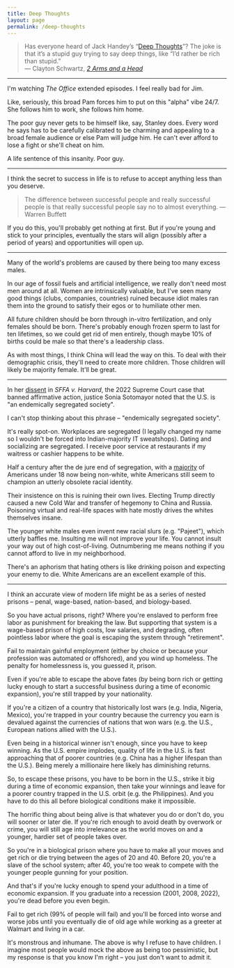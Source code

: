 ```yaml
---
title: Deep Thoughts
layout: page
permalink: /deep-thoughts
---
```


> Has everyone heard of Jack Handey’s “[Deep Thoughts](https://www.mit.edu/people/dmredish/wwwMLRF/links/Humor/Deep_Thoughts)”?  The joke is that it’s a stupid guy trying to say deep things, like “I’d rather be rich than stupid.”
<br> &mdash; Clayton Schwartz, [*2 Arms and a Head*](http://www.2arms1head.com/)

<hr>

I'm watching *The Office* extended episodes. I feel really bad for Jim.

Like, seriously, this broad Pam forces him to put on this "alpha" vibe 24/7. She follows him to work, she follows him home.

The poor guy never gets to be himself like, say, Stanley does. Every word he says has to be carefully calibrated to be charming and appealing to a broad female audience or else Pam will judge him. He can't ever afford to lose a fight or she'll cheat on him.

A life sentence of this insanity. Poor guy.

<hr>

I think the secret to success in life is to refuse to accept anything less than you deserve.

> The difference between successful people and really successful people is that really successful people say no to almost everything. &mdash; Warren Buffett

If you do this, you'll probably get nothing at first. But if you're young and stick to your principles, eventually the stars will align (possibly after a period of years) and opportunities will open up.

<hr>

Many of the world's problems are caused by there being too many excess males.

In our age of fossil fuels and artificial intelligence, we really don't need most men around at all. Women are intrinsically valuable, but I've seen many good things (clubs, companies, countries) ruined because idiot males ran them into the ground to satisfy their egos or to humiliate other men.

All future children should be born through in-vitro fertilization, and only females should be born. There's probably enough frozen sperm to last for ten lifetimes, so we could get rid of men entirely, though maybe 10% of births could be male so that there's a leadership class.

As with most things, I think China will lead the way on this. To deal with their demographic crisis, they'll need to create more children. Those children will likely be majority female. It'll be great.

<hr>

In her [dissent](https://www.supremecourt.gov/opinions/22pdf/20-1199_hgdj.pdf) in *SFFA v. Harvard*, the 2022 Supreme Court case that banned affirmative action, justice Sonia Sotomayor noted that the U.S. is "an endemically segregated society".

I can't stop thinking about this phrase &ndash; "endemically segregated society".

It's really spot-on. Workplaces are segregated (I legally changed my name so I wouldn't be forced into Indian-majority IT sweatshops). Dating and socializing are segregated. I receive poor service at restaurants if my waitress or cashier happens to be white.

Half a century after the de jure end of segregation, with a [majority](https://www.pbs.org/newshour/nation/children-of-color-projected-to-be-majority-of-u-s-youth-this-year) of Americans under 18 now being non-white, white Americans still seem to champion an utterly obsolete racial identity.

Their insistence on this is ruining their own lives. Electing Trump directly caused a new Cold War and transfer of hegemony to China and Russia. Poisoning virtual and real-life spaces with hate mostly drives the whites themselves insane.

The younger white males even invent new racial slurs (e.g. "Pajeet"), which utterly baffles me. Insulting me will not improve your life. You cannot insult your way out of high cost-of-living. Outnumbering me means nothing if you cannot afford to live in my neighborhood.

There's an aphorism that hating others is like drinking poison and expecting your enemy to die. White Americans are an excellent example of this.

<hr>

I think an accurate view of modern life might be as a series of nested prisons &ndash; penal, wage-based, nation-based, and biology-based.

So you have actual prisons, right? Where you're enslaved to perform free labor as punishment for breaking the law. But supporting that system is a wage-based prison of high costs, low salaries, and degrading, often pointless labor where the goal is escaping the system through "retirement".

Fail to maintain gainful employment (either by choice or because your profession was automated or offshored), and you wind up homeless. The penalty for homelessness is, you guessed it, prison.

Even if you're able to escape the above fates (by being born rich or getting lucky enough to start a successful business during a time of economic expansion), you're still trapped by your nationality.

If you're a citizen of a country that historically lost wars (e.g. India, Nigeria, Mexico), you're trapped in your country because the currency you earn is devalued against the currencies of nations that won wars (e.g. the U.S., European nations allied with the U.S.).

Even being in a historical winner isn't enough, since you have to keep winning. As the U.S. empire implodes, quality of life in the U.S. is fast approaching that of poorer countries (e.g. China has a higher lifespan than the U.S.). Being merely a millionaire here likely has diminishing returns.

So, to escape these prisons, you have to be born in the U.S., strike it big during a time of economic expansion, then take your winnings and leave for a poorer country trapped in the U.S. orbit (e.g. the Philippines). And you have to do this all before biological conditions make it impossible.

The horrific thing about being alive is that whatever you do or don't do, you will sooner or later die. If you're rich enough to avoid death by overwork or crime, you will still age into irrelevance as the world moves on and a younger, hardier set of people takes over.

So you're in a biological prison where you have to make all your moves and get rich or die trying between the ages of 20 and 40. Before 20, you're a slave of the school system; after 40, you're too weak to compete with the younger people gunning for your position.

And that's if you're lucky enough to spend your adulthood in a time of economic expansion. If you graduate into a recession (2001, 2008, 2022), you're dead before you even begin.

Fail to get rich (99% of people will fail) and you'll be forced into worse and worse jobs until you eventually die of old age while working as a greeter at Walmart and living in a car.

It's monstrous and inhumane. The above is why I refuse to have children. I imagine most people would mock the above as being too pessimistic, but my response is that you know I'm right &ndash; you just don't want to admit it.